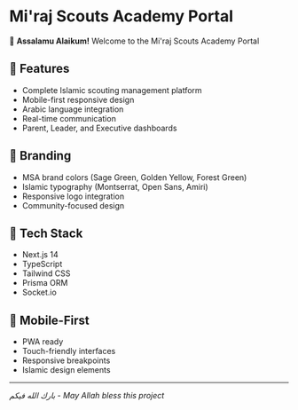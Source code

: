 # Mi'raj Scouts Academy Portal

🕌 **Assalamu Alaikum\!** Welcome to the Mi'raj Scouts Academy Portal

## 🌟 Features
- Complete Islamic scouting management platform
- Mobile-first responsive design  
- Arabic language integration
- Real-time communication
- Parent, Leader, and Executive dashboards

## 🎨 Branding
- MSA brand colors (Sage Green, Golden Yellow, Forest Green)
- Islamic typography (Montserrat, Open Sans, Amiri)
- Responsive logo integration
- Community-focused design

## 🚀 Tech Stack
- Next.js 14
- TypeScript
- Tailwind CSS
- Prisma ORM
- Socket.io

## 📱 Mobile-First
- PWA ready
- Touch-friendly interfaces
- Responsive breakpoints
- Islamic design elements

---
*بارك الله فيكم - May Allah bless this project*
